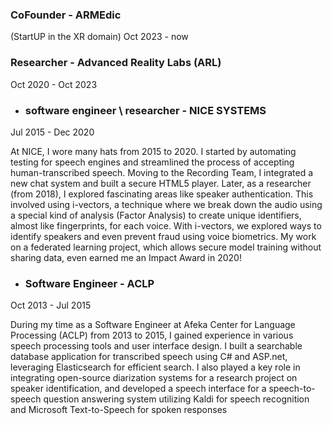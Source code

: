 
<h3>CoFounder - ARMEdic</h3> (StartUP in the XR domain)
Oct 2023 - now


<h3>Researcher - Advanced Reality Labs (ARL)</h3>
Oct 2020 - Oct 2023 




- <h3>software engineer \ researcher - NICE SYSTEMS</h3>
Jul 2015 - Dec 2020 

At NICE, I wore many hats from 2015 to 2020. I started by automating testing for speech engines and streamlined the process of accepting human-transcribed speech.  Moving to the Recording Team, I integrated a new chat system and built a secure HTML5 player.  Later, as a researcher (from 2018), I explored fascinating areas like speaker authentication. This involved using i-vectors, a technique where we break down the audio using a special kind of analysis (Factor Analysis) to create unique identifiers, almost like fingerprints, for each voice.  With i-vectors, we explored ways to identify speakers and even prevent fraud using voice biometrics.  My work on a federated learning project, which allows secure model training without sharing data, even earned me an Impact Award in 2020!

- <h3>Software Engineer - ACLP</h3>
Oct 2013 - Jul  2015

During my time as a Software Engineer at Afeka Center for Language Processing (ACLP) from 2013 to 2015, I gained experience in various speech processing tools and user interface design. I built a searchable database application for transcribed speech using C# and ASP.net, leveraging Elasticsearch for efficient search. I also played a key role in integrating open-source diarization systems for a research project on speaker identification, and developed a speech interface for a speech-to-speech question answering system utilizing Kaldi for speech recognition and Microsoft Text-to-Speech for spoken responses